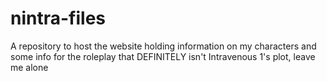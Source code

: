 # nintra-files
A repository to host the website holding information on my characters and some info for the roleplay that DEFINITELY isn't Intravenous 1's plot, leave me alone
